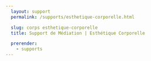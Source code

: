```yaml
---
  layout: support
  permalink: /supports/esthetique-corporelle.html

  slug: corps esthetique-corporelle
  title: Support de Médiation | Esthétique Corporelle

  prerender:
    - supports
---
```


